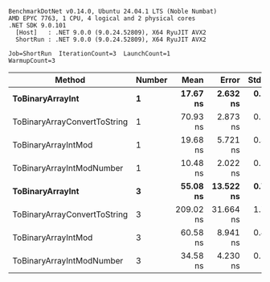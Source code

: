 ```

BenchmarkDotNet v0.14.0, Ubuntu 24.04.1 LTS (Noble Numbat)
AMD EPYC 7763, 1 CPU, 4 logical and 2 physical cores
.NET SDK 9.0.101
  [Host]   : .NET 9.0.0 (9.0.24.52809), X64 RyuJIT AVX2
  ShortRun : .NET 9.0.0 (9.0.24.52809), X64 RyuJIT AVX2

Job=ShortRun  IterationCount=3  LaunchCount=1  
WarmupCount=3  

```
| Method                       | Number | Mean      | Error     | StdDev   | Min       | Max       | Gen0   | Allocated |
|----------------------------- |------- |----------:|----------:|---------:|----------:|----------:|-------:|----------:|
| **ToBinaryArrayInt**             | **1**      |  **17.67 ns** |  **2.632 ns** | **0.144 ns** |  **17.53 ns** |  **17.81 ns** | **0.0019** |      **32 B** |
| ToBinaryArrayConvertToString | 1      |  70.93 ns |  2.873 ns | 0.157 ns |  70.76 ns |  71.08 ns | 0.0057 |      96 B |
| ToBinaryArrayIntMod          | 1      |  19.68 ns |  5.721 ns | 0.314 ns |  19.33 ns |  19.94 ns | 0.0019 |      32 B |
| ToBinaryArrayIntModNumber    | 1      |  10.48 ns |  2.022 ns | 0.111 ns |  10.35 ns |  10.56 ns | 0.0019 |      32 B |
| **ToBinaryArrayInt**             | **3**      |  **55.08 ns** | **13.522 ns** | **0.741 ns** |  **54.52 ns** |  **55.92 ns** | **0.0057** |      **96 B** |
| ToBinaryArrayConvertToString | 3      | 209.02 ns | 31.664 ns | 1.736 ns | 207.26 ns | 210.73 ns | 0.0176 |     296 B |
| ToBinaryArrayIntMod          | 3      |  60.58 ns |  8.941 ns | 0.490 ns |  60.02 ns |  60.87 ns | 0.0057 |      96 B |
| ToBinaryArrayIntModNumber    | 3      |  34.58 ns |  4.230 ns | 0.232 ns |  34.34 ns |  34.80 ns | 0.0057 |      96 B |
